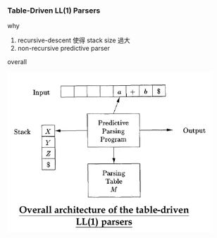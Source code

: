 ### Table-Driven LL\(1\) Parsers

why 

1. recursive-descent 使得 stack size 過大
2. non-recursive predictive parser

overall

![](/assets/table_driven_ll1.png)



